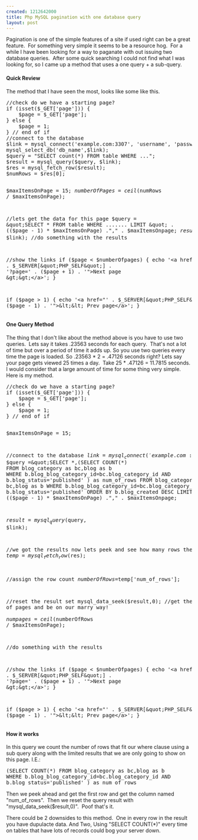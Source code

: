 ```yaml
--- 
created: 1212642000
title: Php MySQL pagination with one database query
layout: post
---
```

<p>Pagination is one of the simple features of a site if used right can be a great feature.&nbsp; For something very simple it seems to be a resource hog.&nbsp; For a while I have been looking for a way to paganate with out issuing two database queries.&nbsp; After some quick searching I could not find what I was looking for, so I came up a method that uses a one query + a sub-query.</p>
<h4>Quick Review</h4>
<p>The method that I have seen the most, looks like some like this.</p>
<pre class="brush: php">
//check do we have a starting page?
if (isset($_GET['page'])) {
    $page = $_GET['page'];
} else {
    $page = 1;
} // end of if
//connect to the database
$link = mysql_connect('example.com:3307', 'username', 'password');
mysql_select_db('db_name',$link);
$query = &quot;SELECT count(*) FROM table WHERE ...&quot;;
$result = mysql_query($query, $link);
$res = mysql_fetch_row($result);
$numRows = $res[0];

$maxItemsOnPage = 15;
$numberOfPages = ceil($numRows / $maxItemsOnPage);

//lets get the data for this page
$query = &quot;SELECT * FROM table WHERE ....... LIMIT &quot; . (($page - 1) * $maxItemsOnPage) 
.&quot;,&quot; . $maxItemsOnpage;
$result = mysql_query($query, $link);
//do something with the results


//show the links
if ($page &lt; $numberOfpages) {
    echo '&lt;a href=&quot;' . $_SERVER[&quot;PHP_SELF&quot;] . '?page=' . ($page + 1) .
        '&quot;&gt;Next page &amp;gt;&amp;gt;&lt;/a&gt;';
}

if ($page &gt; 1) {
    echo '&lt;a href=&quot;' . $_SERVER[&quot;PHP_SELF&quot;] . '?page=' . ($page - 1) .
        '&quot;&gt;&amp;lt;&amp;lt; Prev page&lt;/a&gt;';
}
</pre>
<h4>One Query Method</h4>
<p>The thing that I don't like about the method above is you have to use two queries.&nbsp; Lets say it takes .23563 seconds for each query.&nbsp; That's not a lot of time but over a period of time it adds up. So you use two queries every time the page is loaded. So .23563 * 2 = .47126 seconds right? Lets say your page gets viewed 25 times a day.&nbsp; Take 25 * .47126 = 11.7815 seconds.&nbsp; I would consider that a large amount of time for some thing very simple.&nbsp; Here is my method.</p>
<pre class="brush: php">
//check do we have a starting page?
if (isset($_GET['page'])) {
    $page = $_GET['page'];
} else {
    $page = 1;
} // end of if

$maxItemsOnPage = 15;

//connect to the database
$link = mysql_connect('example.com:3307', 'username', 'password');
mysql_select_db('db_name',$link);
$query =&quot;SELECT *,(SELECT COUNT(*) FROM blog_category as bc,blog as b
WHERE b.blog_blog_category_id=bc.blog_category_id AND
b.blog_status='published' ) as num_of_rows FROM blog_category as
bc,blog as b WHERE b.blog_blog_category_id=bc.blog_category_id AND
b.blog_status='published' ORDER BY b.blog_created DESC LIMIT&quot; . (($page - 1) * $maxItemsOnPage) 
.&quot;,&quot; . $maxItemsOnpage;

$result = mysql_query($query, $link);

//we got the results now lets peek and see how many rows there are
$temp= mysql_fetch_row($res);

//assign the row count
$numberOfRows=$temp['num_of_rows'];

//reset the result set
mysql_data_seek($result,0);
//get the number of pages and be on our marry way!     
$numpages = ceil($numberOfRows / $maxItemsOnPage);

//do something with the results


//show the links
if ($page &lt; $numberOfpages) {
    echo '&lt;a href=&quot;' . $_SERVER[&quot;PHP_SELF&quot;] . '?page=' . ($page + 1) .
        '&quot;&gt;Next page &amp;gt;&amp;gt;&lt;/a&gt;';
}

if ($page &gt; 1) {
    echo '&lt;a href=&quot;' . $_SERVER[&quot;PHP_SELF&quot;] . '?page=' . ($page - 1) .
        '&quot;&gt;&amp;lt;&amp;lt; Prev page&lt;/a&gt;';
}
</pre>
<h4>How it works</h4>
<p>In this query we count the number of rows that fit our where clause using a sub query along with the limited results that we are only going to show on this page. I.E.:</p>
<pre class="brush: php">
(SELECT COUNT(*) FROM blog_category as bc,blog as b
WHERE b.blog_blog_category_id=bc.blog_category_id AND
b.blog_status='published' ) as num_of_rows
</pre>
<p>Then we peek ahead and get the first row and get the column named &quot;num_of_rows&quot;.&nbsp; Then we reset the query result with &quot;mysql_data_seek($result,0)&quot;.&nbsp; Poof that's it.&nbsp;</p>
<p>There could be 2 downsides to this method.&nbsp; One in every row in the result you have dupulacte data. And Two, Using &quot;SELECT COUNT(*)&quot; every time on tables that have lots of records could bog your server down.&nbsp;</p>
